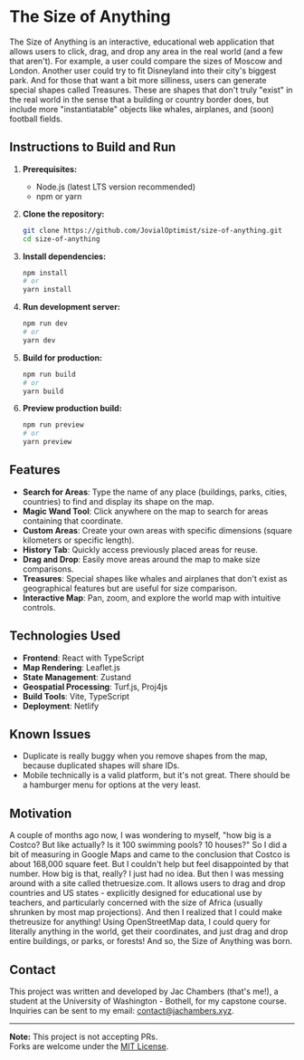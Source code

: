 # The Size of Anything

The Size of Anything is an interactive, educational web application that allows users to click, drag, and drop any area in the real world (and a few that aren't). For example, a user could compare the sizes of Moscow and London. Another user could try to fit Disneyland into their city's biggest park. And for those that want a bit more silliness, users can generate special shapes called Treasures. These are shapes that don't truly "exist" in the real world in the sense that a building or country border does, but include more "instantiatable" objects like whales, airplanes, and (soon) football fields.

## Instructions to Build and Run

1. **Prerequisites:**

   - Node.js (latest LTS version recommended)
   - npm or yarn

2. **Clone the repository:**

   ```bash
   git clone https://github.com/JovialOptimist/size-of-anything.git
   cd size-of-anything
   ```

3. **Install dependencies:**

   ```bash
   npm install
   # or
   yarn install
   ```

4. **Run development server:**

   ```bash
   npm run dev
   # or
   yarn dev
   ```

5. **Build for production:**

   ```bash
   npm run build
   # or
   yarn build
   ```

6. **Preview production build:**
   ```bash
   npm run preview
   # or
   yarn preview
   ```

## Features

- **Search for Areas**: Type the name of any place (buildings, parks, cities, countries) to find and display its shape on the map.
- **Magic Wand Tool**: Click anywhere on the map to search for areas containing that coordinate.
- **Custom Areas**: Create your own areas with specific dimensions (square kilometers or specific length).
- **History Tab**: Quickly access previously placed areas for reuse.
- **Drag and Drop**: Easily move areas around the map to make size comparisons.
- **Treasures**: Special shapes like whales and airplanes that don't exist as geographical features but are useful for size comparison.
- **Interactive Map**: Pan, zoom, and explore the world map with intuitive controls.

## Technologies Used

- **Frontend**: React with TypeScript
- **Map Rendering**: Leaflet.js
- **State Management**: Zustand
- **Geospatial Processing**: Turf.js, Proj4js
- **Build Tools**: Vite, TypeScript
- **Deployment**: Netlify

## Known Issues

- Duplicate is really buggy when you remove shapes from the map, because duplicated shapes will share IDs.
- Mobile technically is a valid platform, but it's not great. There should be a hamburger menu for options at the very least.

## Motivation

A couple of months ago now, I was wondering to myself, "how big is a Costco? But like actually? Is it 100 swimming pools? 10 houses?" So I did a bit of measuring in Google Maps and came to the conclusion that Costco is about 168,000 square feet. But I couldn't help but feel disappointed by that number. How big is that, really? I just had no idea. But then I was messing around with a site called thetruesize.com. It allows users to drag and drop countries and US states - explicitly designed for educational use by teachers, and particularly concerned with the size of Africa (usually shrunken by most map projections). And then I realized that I could make thetreusize for anything! Using OpenStreetMap data, I could query for literally anything in the world, get their coordinates, and just drag and drop entire buildings, or parks, or forests! And so, the Size of Anything was born.

## Contact

This project was written and developed by Jac Chambers (that's me!), a student at the University of Washington - Bothell, for my capstone course. Inquiries can be sent to my email: contact@jachambers.xyz.

---

**Note:** This project is not accepting PRs.  
Forks are welcome under the [MIT License](./LICENSE).
